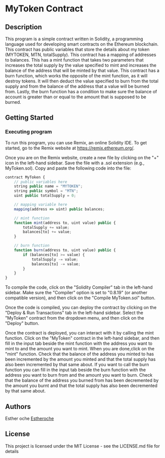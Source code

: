 # MyToken Contract

## Description

This program is a simple contract written in Solidity, a programming language used for developing smart contracts on the Ethereum blockchain.
This contract has public variables that store the details about my token (MYTOKEN, MTN, totalSupply).
This contract has a mapping of addresses to balances.
This has a mint function that takes two parameters that increases the total supply by the value specified to mint and increases the balance of the address that will be minted by that value.
This contract has a burn function, which works the opposite of the mint function, as it will destroy tokens.
It will then deduct the value specified to burn from the total supply and from the balance of the address that a value will be burned from.
Lastly, the burn function has a condition to make sure the balance of account is greater than or equal to the amount that is supposed to be burned.

## Getting Started

### Executing program

To run this program, you can use Remix, an online Solidity IDE. To get started, go to the Remix website at https://remix.ethereum.org/.

Once you are on the Remix website, create a new file by clicking on the "+" icon in the left-hand sidebar. Save the file with a .sol extension (e.g., MyToken.sol). Copy and paste the following code into the file:

```javascript
contract MyToken {
    // public variables here
    string public name = "MYTOKEN";
    string public symbol = "MTN";
    uint public totalSupply = 0;

    // mapping variable here
    mapping(address => uint) public balances;

    // mint function
    function mint(address to, uint value) public {
        totalSupply += value;
        balances[to] += value;
    }

    // burn function
    function burn(address to, uint value) public {
        if (balances[to] >= value) {
            totalSupply -= value;
            balances[to] -= value;
        }
    }
}


```

To compile the code, click on the "Solidity Compiler" tab in the left-hand sidebar. Make sure the "Compiler" option is set to "0.8.19" (or another compatible version), and then click on the "Compile MyToken.sol" button.

Once the code is compiled, you can deploy the contract by clicking on the "Deploy & Run Transactions" tab in the left-hand sidebar. Select the "MyToken" contract from the dropdown menu, and then click on the "Deploy" button.

Once the contract is deployed, you can interact with it by calling the mint function. Click on the "MyToken" contract in the left-hand sidebar, and then fill in the input tab beside the mint function with the address you want to mint to and the amount you want to mint. When you are done,click on the "mint" function. Check that the balance of the address you minted to has been incremented by the amount you minted and that the total supply has also been incremented by that same about. If you want to call the burn function you can fill in the input tab beside the burn function with the address you want to burn from and the amount you want to burn. Check that the balance of the address you burned from has been decremented by the amount you burnt and that the total supply has also been decremented by that same about.

## Authors

Esther oche
[Estheroche](https://twitter.com/Estheroche1)

## License

This project is licensed under the MIT License - see the LICENSE.md file for details
